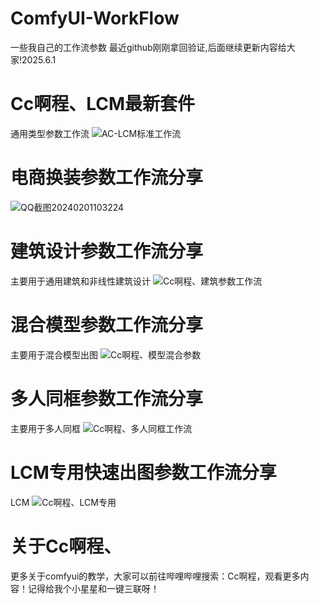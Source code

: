 # ComfyUI-WorkFlow
一些我自己的工作流参数
最近github刚刚拿回验证,后面继续更新内容给大家!2025.6.1
# Cc啊程、LCM最新套件
通用类型参数工作流
![AC-LCM标准工作流](https://github.com/A719689614/ComfyUI-WorkFlow/assets/142242136/501f728a-79d1-4725-9eee-fe1b7ab3c9d3)
# 电商换装参数工作流分享
![QQ截图20240201103224](https://github.com/A719689614/ComfyUI-WorkFlow/assets/142242136/56e93fde-9b89-4b70-a448-42fb1cccff7d)


# 建筑设计参数工作流分享
主要用于通用建筑和非线性建筑设计
![Cc啊程、建筑参数工作流](https://github.com/A719689614/ComfyUI-WorkFlow/assets/142242136/f0f28e8a-fc66-421d-9e3d-ea25fdf74d97)

# 混合模型参数工作流分享
主要用于混合模型出图
![Cc啊程、模型混合参数](https://github.com/A719689614/ComfyUI-WorkFlow/assets/142242136/91b4fd90-ad7c-42d4-9364-d9203e1a4e39)

# 多人同框参数工作流分享
主要用于多人同框
![Cc啊程、多人同框工作流](https://github.com/A719689614/ComfyUI-WorkFlow/assets/142242136/febdbfcf-41ba-4941-85b3-583fff1d1abe)

# LCM专用快速出图参数工作流分享
LCM
![Cc啊程、LCM专用](https://github.com/A719689614/ComfyUI-WorkFlow/assets/142242136/156967c4-1a67-4f6e-a72d-a2df29122d9a)

# 关于Cc啊程、
更多关于comfyui的教学，大家可以前往哔哩哔哩搜索：Cc啊程，观看更多内容！记得给我个小星星和一键三联呀！
